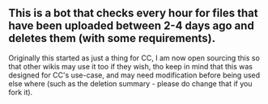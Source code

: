 This is a bot that checks every hour for files that have been uploaded between 2-4 days ago and deletes them (with some requirements).
----
Originally this started as just a thing for CC, I am now open sourcing this so that other wikis may use it too if they wish, tho keep in mind that this was designed for CC's use-case, and may need modification before being used else where (such as the deletion summary - please do change that if you fork it).